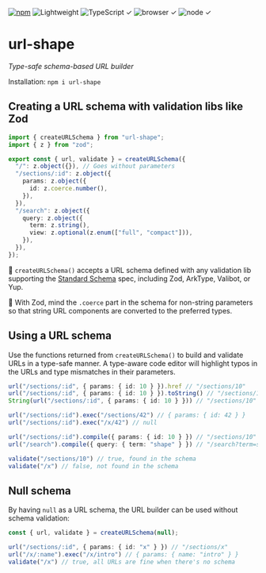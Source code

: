 [![npm](https://flat.badgen.net/npm/v/url-shape?labelColor=345&color=46e)](https://www.npmjs.com/package/url-shape) ![Lightweight](https://flat.badgen.net/bundlephobia/minzip/url-shape/?label=minzip&labelColor=345&color=46e&r=0) ![TypeScript ✓](https://flat.badgen.net/badge/TypeScript/✓?labelColor=345&color=345) ![browser ✓](https://flat.badgen.net/badge/browser/✓?labelColor=345&color=345) ![node ✓](https://flat.badgen.net/badge/node/✓?labelColor=345&color=345)

# url-shape

*Type-safe schema-based URL builder*

Installation: `npm i url-shape`

## Creating a URL schema with validation libs like Zod

```ts
import { createURLSchema } from "url-shape";
import { z } from "zod";

export const { url, validate } = createURLSchema({
  "/": z.object({}), // Goes without parameters
  "/sections/:id": z.object({
    params: z.object({
      id: z.coerce.number(),
    }),
  }),
  "/search": z.object({
    query: z.object({
      term: z.string(),
      view: z.optional(z.enum(["full", "compact"])),
    }),
  }),
});
```

🔹 `createURLSchema()` accepts a URL schema defined with any validation lib supporting the [Standard Schema](https://github.com/standard-schema/standard-schema#readme) spec, including Zod, ArkType, Valibot, or Yup. 

🔹 With Zod, mind the `.coerce` part in the schema for non-string parameters so that string URL components are converted to the preferred types.

## Using a URL schema

Use the functions returned from `createURLSchema()` to build and validate URLs in a type-safe manner. A type-aware code editor will highlight typos in the URLs and type mismatches in their parameters.

```ts
url("/sections/:id", { params: { id: 10 } }).href // "/sections/10"
url("/sections/:id", { params: { id: 10 } }).toString() // "/sections/10"
String(url("/sections/:id", { params: { id: 10 } })) // "/sections/10"

url("/sections/:id").exec("/sections/42") // { params: { id: 42 } }
url("/sections/:id").exec("/x/42") // null

url("/sections/:id").compile({ params: { id: 10 } }) // "/sections/10"
url("/search").compile({ query: { term: "shape" } }) // "/search?term=shape"

validate("/sections/10") // true, found in the schema
validate("/x") // false, not found in the schema
```

## Null schema

By having `null` as a URL schema, the URL builder can be used without schema validation:

```ts
const { url, validate } = createURLSchema(null);

url("/sections/:id", { params: { id: "x" } }) // "/sections/x"
url("/x/:name").exec("/x/intro") // { params: { name: "intro" } }
validate("/x") // true, all URLs are fine when there's no schema
```
